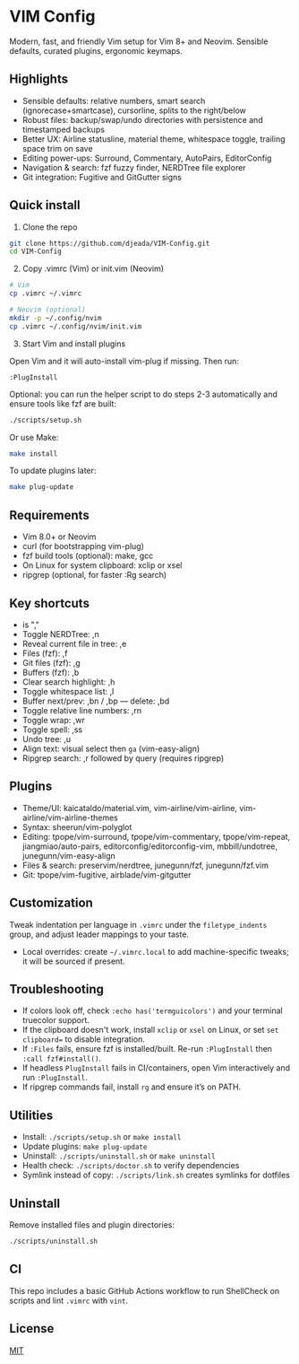 # VIM Config
Modern, fast, and friendly Vim setup for Vim 8+ and Neovim. Sensible defaults, curated plugins, ergonomic keymaps.

## Highlights
- Sensible defaults: relative numbers, smart search (ignorecase+smartcase), cursorline, splits to the right/below
- Robust files: backup/swap/undo directories with persistence and timestamped backups
- Better UX: Airline statusline, material theme, whitespace toggle, trailing space trim on save
- Editing power-ups: Surround, Commentary, AutoPairs, EditorConfig
- Navigation & search: fzf fuzzy finder, NERDTree file explorer
- Git integration: Fugitive and GitGutter signs

## Quick install

1) Clone the repo

```bash
git clone https://github.com/djeada/VIM-Config.git
cd VIM-Config
```

2) Copy .vimrc (Vim) or init.vim (Neovim)

```bash
# Vim
cp .vimrc ~/.vimrc

# Neovim (optional)
mkdir -p ~/.config/nvim
cp .vimrc ~/.config/nvim/init.vim
```

3) Start Vim and install plugins

Open Vim and it will auto-install vim-plug if missing. Then run:

```vim
:PlugInstall
```

Optional: you can run the helper script to do steps 2-3 automatically and ensure tools like fzf are built:

```bash
./scripts/setup.sh
```

Or use Make:

```bash
make install
```

To update plugins later:

```bash
make plug-update
```

## Requirements
- Vim 8.0+ or Neovim
- curl (for bootstrapping vim-plug)
- fzf build tools (optional): make, gcc
- On Linux for system clipboard: xclip or xsel
 - ripgrep (optional, for faster :Rg search)

## Key shortcuts
- <leader> is ","
- Toggle NERDTree: ,n
- Reveal current file in tree: ,e
- Files (fzf): ,f
- Git files (fzf): ,g
- Buffers (fzf): ,b
- Clear search highlight: ,h
- Toggle whitespace list: ,l
- Buffer next/prev: ,bn / ,bp — delete: ,bd
- Toggle relative line numbers: ,rn
- Toggle wrap: ,wr
- Toggle spell: ,ss
- Undo tree: ,u
- Align text: visual select then `ga` (vim-easy-align)
- Ripgrep search: ,r followed by query (requires ripgrep)

## Plugins
- Theme/UI: kaicataldo/material.vim, vim-airline/vim-airline, vim-airline/vim-airline-themes
- Syntax: sheerun/vim-polyglot
- Editing: tpope/vim-surround, tpope/vim-commentary, tpope/vim-repeat, jiangmiao/auto-pairs, editorconfig/editorconfig-vim, mbbill/undotree, junegunn/vim-easy-align
- Files & search: preservim/nerdtree, junegunn/fzf, junegunn/fzf.vim
- Git: tpope/vim-fugitive, airblade/vim-gitgutter

## Customization
Tweak indentation per language in `.vimrc` under the `filetype_indents` group, and adjust leader mappings to your taste.

- Local overrides: create `~/.vimrc.local` to add machine-specific tweaks; it will be sourced if present.

## Troubleshooting
- If colors look off, check `:echo has('termguicolors')` and your terminal truecolor support.
- If the clipboard doesn't work, install `xclip` or `xsel` on Linux, or set `set clipboard=` to disable integration.
- If `:Files` fails, ensure fzf is installed/built. Re-run `:PlugInstall` then `:call fzf#install()`.
 - If headless `PlugInstall` fails in CI/containers, open Vim interactively and run `:PlugInstall`.
 - If ripgrep commands fail, install `rg` and ensure it’s on PATH.

## Utilities

- Install: `./scripts/setup.sh` or `make install`
- Update plugins: `make plug-update`
- Uninstall: `./scripts/uninstall.sh` or `make uninstall`
- Health check: `./scripts/doctor.sh` to verify dependencies
- Symlink instead of copy: `./scripts/link.sh` creates symlinks for dotfiles

## Uninstall

Remove installed files and plugin directories:

```bash
./scripts/uninstall.sh
```

## CI

This repo includes a basic GitHub Actions workflow to run ShellCheck on scripts and lint `.vimrc` with `vint`.

## License
[MIT](LICENSE)
